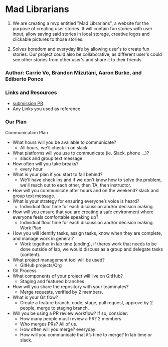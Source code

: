 # Mad Librarians

1. We are creating a mvp entitled "Mad Librarians", a website for the purpose of creating user stories. It will contain fun stories with user input, allow saving said stories in local storage, creative logos and clickable pictures to those stories.

2. Solves boredom and everyday life by allowing user's to create fun stories. Our project could also be collaborative, as different user's could see other stories from other user's and share it to their friends. 

### Author: Carrie Vo, Brandon Mizutani, Aaron Burke, and Ediberto Ponce

### Links and Resources
* [submission PR](http://xyz.com)
* Any Links you used as reference

### Our Plan
Communication Plan
- What hours will you be available to communicate?
  * All hours, we'll check in on slack.
- What platforms will you use to communicate (ie. Slack, phone …)?
  * slack and group text message
- How often will you take breaks?
  * every hour
- What is your plan if you start to fall behind?
  * We'll have check ins and if we don't know how to solve the problem, we'll reach out to each other, then TA, then instructor.
- How will you communicate after hours and on the weekend?
slack and group text message.
- What is your strategy for ensuring everyone’s voice is heard?
  * Individual floor time for each discussion and/or decision making.
- How will you ensure that you are creating a safe environment where everyone feels comfortable speaking up?
  * Individual floor time for each discussion and/or decision making.
Work Plan
- How you will identify tasks, assign tasks, know when they are complete, and manage work in general?
  * Work together in lab time (coding), if theres work that needs to be done outside of lab, we would discuss as a group and delegate tasks (content).
- What project management tool will be used?
  * GitHub projects/Org
- Git Process
- What components of your project will live on GitHub?
  * Staging and featured branches
- How will you share the repository with your teammates?
  * Merge requests, verified by 2 members.
- What is your Git flow?
  * Create a feature branch, code, stage, pull request, approve by 2 people, merge to staging branch.
- Will you be using a PR review workflow? If so, consider:
  * How many people must review a PR? 2 members
  * Who merges PRs? All of us.
  * How often will you merge? everyday
  * How will you communicate that it’s time to merge? In lab time or slack.



